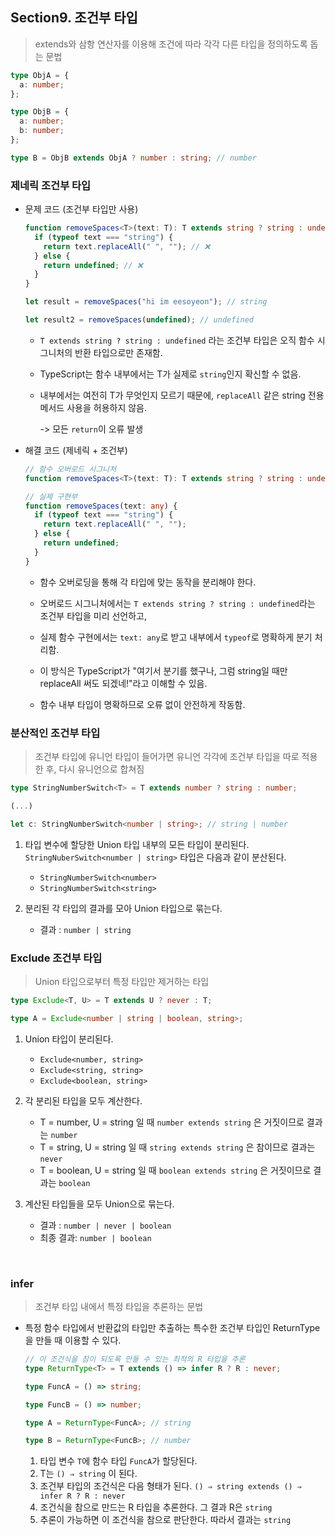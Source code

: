 ## Section9. 조건부 타입

> extends와 삼항 연산자를 이용해 조건에 따라 각각 다른 타입을 정의하도록 돕는 문법

```ts
type ObjA = {
  a: number;
};

type ObjB = {
  a: number;
  b: number;
};

type B = ObjB extends ObjA ? number : string; // number
```

### 제네릭 조건부 타입

- 문제 코드 (조건부 타입만 사용)

  ```ts
  function removeSpaces<T>(text: T): T extends string ? string : undefined {
    if (typeof text === "string") {
      return text.replaceAll(" ", ""); // ❌
    } else {
      return undefined; // ❌
    }
  }

  let result = removeSpaces("hi im eesoyeon"); // string

  let result2 = removeSpaces(undefined); // undefined
  ```

  - `T extends string ? string : undefined` 라는 조건부 타입은 오직 함수 시그니처의 반환 타입으로만 존재함.

  - TypeScript는 함수 내부에서는 T가 실제로 `string`인지 확신할 수 없음.

  - 내부에서는 여전히 T가 무엇인지 모르기 때문에, `replaceAll` 같은 string 전용 메서드 사용을 허용하지 않음.

    -> 모든 `return`이 오류 발생

- 해결 코드 (제네릭 + 조건부)

  ```ts
  // 함수 오버로드 시그니처
  function removeSpaces<T>(text: T): T extends string ? string : undefined;

  // 실제 구현부
  function removeSpaces(text: any) {
    if (typeof text === "string") {
      return text.replaceAll(" ", "");
    } else {
      return undefined;
    }
  }
  ```

  - 함수 오버로딩을 통해 각 타입에 맞는 동작을 분리해야 한다.

  - 오버로드 시그니처에서는 `T extends string ? string : undefined`라는 조건부 타입을 미리 선언하고,

  - 실제 함수 구현에서는 `text: any`로 받고 내부에서 `typeof`로 명확하게 분기 처리함.

  - 이 방식은 TypeScript가 "여기서 분기를 했구나, 그럼 string일 때만 replaceAll 써도 되겠네!"라고 이해할 수 있음.

  - 함수 내부 타입이 명확하므로 오류 없이 안전하게 작동함.

### 분산적인 조건부 타입

> 조건부 타입에 유니언 타입이 들어가면 유니언 각각에 조건부 타입을 따로 적용한 후, 다시 유니언으로 합쳐짐

```ts
type StringNumberSwitch<T> = T extends number ? string : number;

(...)

let c: StringNumberSwitch<number | string>; // string | number
```

1. 타입 변수에 할당한 Union 타입 내부의 모든 타입이 분리된다. `StringNuberSwitch<number | string>` 타입은 다음과 같이 분산된다.

   - `StringNumberSwitch<number>`
   - `StringNumberSwitch<string>`

2. 분리된 각 타입의 결과를 모아 Union 타입으로 묶는다.

   - 결과 : `number | string`

### Exclude 조건부 타입

> Union 타입으로부터 특정 타입만 제거하는 타입

```ts
type Exclude<T, U> = T extends U ? never : T;

type A = Exclude<number | string | boolean, string>;
```

1. Union 타입이 분리된다.

   - `Exclude<number, string>`
   - `Exclude<string, string>`
   - `Exclude<boolean, string>`

2. 각 분리된 타입을 모두 계산한다.

   - T = number, U = string 일 때 `number extends string` 은 거짓이므로 결과는 `number`
   - T = string, U = string 일 때 `string extends string` 은 참이므로 결과는 `never`
   - T = boolean, U = string 일 때 `boolean extends string` 은 거짓이므로 결과는 `boolean`

3. 계산된 타입들을 모두 Union으로 묶는다.
   - 결과 : `number | never | boolean`
   - 최종 결과: `number | boolean`

<br/>

### infer

> 조건부 타입 내에서 특정 타입을 추론하는 문법

- 특정 함수 타입에서 반환값의 타입만 추출하는 특수한 조건부 타입인 ReturnType을 만들 때 이용할 수 있다.

  ```ts
  // 이 조건식을 참이 되도록 만들 수 있는 최적의 R 타입을 추론
  type ReturnType<T> = T extends () => infer R ? R : never;

  type FuncA = () => string;

  type FuncB = () => number;

  type A = ReturnType<FuncA>; // string

  type B = ReturnType<FuncB>; // number
  ```

  1. 타입 변수 `T`에 함수 타입 `FuncA`가 할당된다.
  2. T는 `() ⇒ string` 이 된다.
  3. 조건부 타입의 조건식은 다음 형태가 된다. `() ⇒ string extends () ⇒ infer R ? R : never`
  4. 조건식을 참으로 만드는 R 타입을 추론한다. 그 결과 R은 `string`
  5. 추론이 가능하면 이 조건식을 참으로 판단한다. 따라서 결과는 `string`

<br/>
